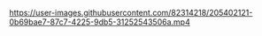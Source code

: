 https://user-images.githubusercontent.com/82314218/205402121-0b69bae7-87c7-4225-9db5-31252543506a.mp4
